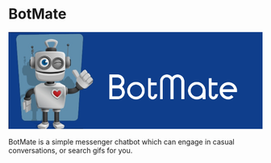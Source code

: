 # BotMate

![Alt text](/cover_photo.jpg?raw=true "Optional Title")

BotMate is a simple messenger chatbot which can engage in casual conversations, or search gifs for you.
